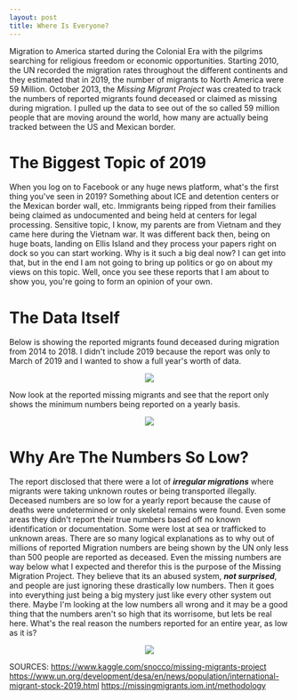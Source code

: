 ```yaml
---
layout: post
title: Where Is Everyone?
---
```


Migration to America started during the Colonial Era with the pilgrims searching for religious freedom or economic opportunities.
Starting 2010, the UN recorded the migration rates throughout the different continents and they estimated that in 2019, the number of migrants to North America were 59 Million. October 2013, the *Missing Migrant Project* was created to track the numbers of reported migrants found deceased or claimed as missing during migration. I pulled up the data to see out of the so called 59 million people that are moving around the world, how many are actually being tracked between the US and Mexican border. 

# The Biggest Topic of 2019

When you log on to Facebook or any huge news platform, what's the first thing you've seen in 2019? Something about ICE and detention centers or the Mexican border wall, etc. Immigrants being ripped from their families being claimed as undocumented and being held at centers for legal processing. Sensitive topic, I know, my parents are from Vietnam and they came here during the Vietnam war. It was different back then, being on huge boats, landing on Ellis Island and they process your papers right on dock so you can start working. Why is it such a big deal now? I can get into that, but in the end I am not going to bring up politics or go on about my views on this topic. Well, once you see these reports that I am about to show you, you're going to form an opinion of your own. 

# The Data Itself

Below is showing the reported migrants found deceased during migration from 2014 to 2018. I didn't include 2019 because the report was only to March of 2019 and I wanted to show a full year's worth of data. 

<p align="center">
  <img src="https://raw.githubusercontent.com/hyamynl619/hyamynl619.github.io/master/img/v1.png">
</p>

Now look at the reported missing migrants and see that the report only shows the minimum numbers being reported on a yearly basis.

<p align="center">
  <img src="https://raw.githubusercontent.com/hyamynl619/hyamynl619.github.io/master/img/v2.png">
</p>

# Why Are The Numbers So Low?

The report disclosed that there were a lot of ***irregular migrations*** where migrants were taking unknown routes or being transported illegally. Deceased numbers are so low for a yearly report because the cause of deaths were undetermined or only skeletal remains were found. Even some areas they didn't report their true numbers based off no known identification or documentation. Some were lost at sea or trafficked to unknown areas. There are so many logical explanations as to why out of millions of reported Migration numbers are being shown by the UN only less than 500 people are reported as deceased. Even the missing numbers are way below what I expected and therefor this is the purpose of the Missing Migration Project. They believe that its an abused system, ***not surprised***, and people are just ignoring these drastically low numbers. Then it goes into everything just being a big mystery just like every other system out there. Maybe I'm looking at the low numbers all wrong and it may be a good thing that the numbers aren't so high that its worrisome, but lets be real here. What's the real reason the numbers reported for an entire year, as low as it is? 
<p align="center">
  <img src="https://raw.githubusercontent.com/hyamynl619/hyamynl619.github.io/master/img/Thinking_Face_Emoji_large_24.png">
</p>






SOURCES:
https://www.kaggle.com/snocco/missing-migrants-project
https://www.un.org/development/desa/en/news/population/international-migrant-stock-2019.html
https://missingmigrants.iom.int/methodology
